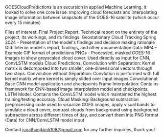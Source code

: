GOESCloudPredictions is an excursion in applied Machine Learning. It looked to solve one core issue: Improving cloud forecasts and 
interpolating image information between snapshots of the GOES-16 satellite (which occur every 15 minutes)

Files of Interest:
Final Project Report: Technical report on the entirety of the project, its workings, and its findings.
Geostationary Cloud Tracking Spring 2024 - Presentation of the model's findings and decision making rationale
Old: 
    Interim model's report, findings, and other documentation
Data:
    MP4 - Example GIF format of predictions
    PNGs - Processed, masked GOES-16 images to show greyscaled cloud cover. Used directly as input for CNN, ConvLSTM models
Cloud Predictions: 
    Convolution with Separation: Kernel matrix is decomposed into two smaller, one-dimensional vectors 
    through two steps.
    Convolution without Separation: Convlution is performed with full kernel matrix where kernel is 
    simply slided over input images
    Convolutional: Base CNN model application and checkpoints
    Frame Interpolation: Contains framework for CNN-based image interpolation model and checkpoints.
    LSTM Model: Contains the ConvLSTM model which maintained the highest training/testing accuracy. 
Cloud Masking:
    Background subtraction preprocessing code used to visualize GOES images, apply visual bands
    to simulate a cloud cover, contrast clouds from background using background subtraction across
    different times of day, and convert them into PNG format (Data) for CNN/ConvLSTM model input

Contact jonathanjkim5108@gmail.com for any further inquiries, thank you!
    
